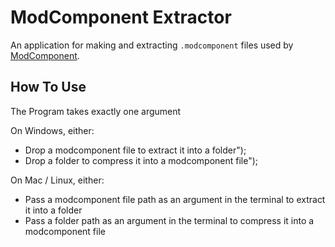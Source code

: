 # ModComponent Extractor

An application for making and extracting `.modcomponent` files used by [ModComponent](https://github.com/ds5678/ModComponent).

## How To Use

The Program takes exactly one argument

On Windows, either:
* Drop a modcomponent file to extract it into a folder");
* Drop a folder to compress it into a modcomponent file");

On Mac / Linux, either:
* Pass a modcomponent file path as an argument in the terminal to extract it into a folder
* Pass a folder path as an argument in the terminal to compress it into a modcomponent file